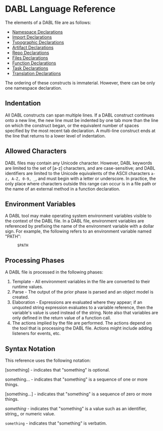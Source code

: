 # DABL Language Reference

The elements of a DABL file are as follows:

* [Namespace Declarations](namespace_decl.md)
* [Import Declarations](import_decl.md)
* [Typographic Declarations](typographic_decl.md)
* [Artifact Declarations](artifact_decl.md)
* [Repo Declarations](repo_decl.md)
* [Files Declarations](files_decl.md)
* [Function Declarations](function_decl.md)
* [Task Declarations](task_decl.md)
* [Translation Declarations](translation_decl.md)

The ordering of these constructs is immaterial. However, there can be only one
namespace declaration.

## Indentation

All DABL constructs can span multiple lines. If a DABL construct continues onto a
new line, the new line must be indented by one tab more than the line on which
the construct began,
or the equivalent number of spaces specified by the most recent tab declaration.
A multi-line construct ends at the line that returns to a lower level of indentation.

## Allowed Characters

DABL files may contain any Unicode character. However, DABL keywords are limited
to the set of [a-z] characters, and are case-sensitive; and DABL identifiers
are limited to the Unicode equivalents of the ASCII characters `a-z, A-Z, 0-9, _`,
and must begin with a letter or underscore. In practice, the only place where
characters outside this range can occur is in a file path or the name of an
external method in a function declaration.

## Environment Variables

A DABL tool may make operating system environment variables visible to the context
of the DABL file. In a DABL file, environment variables are referenced by prefixing the
name of the environment variable with a dollar sign. For example, the following
refers to an environment variable named "PATH":

<dl>
<dd><code>$PATH</code></dd>
</dl>

## Processing Phases

A DABL file is processed in the following phases:
<ol>
<li>Template - All environment variables in the file are converted to
	their runtime values.
<li>Parse - The output of the prior phase is parsed and an object model is created.
<li>Elaboration - Expressions are evaluated where
	they appear; if an unquoted string expression evaluates to a variable reference, then
	the variable's value is used instead of the string. Note also that variables
	are only defined in the return value of a function call.
<li>The actions implied by the file are performed. The actions depend on the tool
	that is processing the DABL file. Actions might include adding listeners
	for events, etc.
</ol>

## Syntax Notation

This reference uses the following notation:

[something] - indicates that "something" is optional.

something... - indicates that "something" is a sequence of one or more things.

[something...] - indicates that "something" is a sequence of zero or more things.

*something* - indicates that "something" is a value such as an identifier,
  string,, or numeric value.

`something` - indicates that "something" is verbatim.
